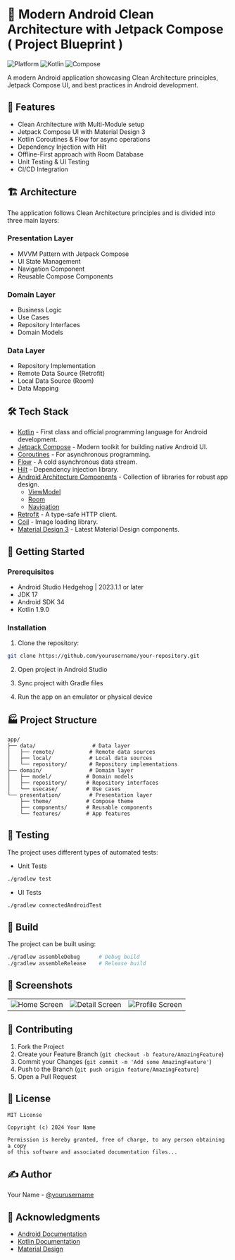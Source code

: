 # 📱 Modern Android Clean Architecture with Jetpack Compose ( Project Blueprint )

![Platform](https://encrypted-tbn0.gstatic.com/images?q=tbn:ANd9GcRag3uVzTXYjg9Dfc2-runfFiHDYZZLJzsCIA&usqp=CAU)
![Kotlin](https://encrypted-tbn0.gstatic.com/images?q=tbn:ANd9GcQvj4Bm_NKpiP3q4D-p5lUbXvY2iGEqCAfu2g&usqp=CAU)
![Compose](https://encrypted-tbn0.gstatic.com/images?q=tbn:ANd9GcSS_zDL-jPFOoj-P_A95lLvI8kLti--D3C9QIGxrPFwWDREb4bDATueNk8&s=10)

A modern Android application showcasing Clean Architecture principles, Jetpack Compose UI, and best practices in Android development.

## 🌟 Features

- Clean Architecture with Multi-Module setup
- Jetpack Compose UI with Material Design 3
- Kotlin Coroutines & Flow for async operations
- Dependency Injection with Hilt
- Offline-First approach with Room Database
- Unit Testing & UI Testing
- CI/CD Integration

## 🏗️ Architecture

The application follows Clean Architecture principles and is divided into three main layers:

### Presentation Layer
- MVVM Pattern with Jetpack Compose
- UI State Management
- Navigation Component
- Reusable Compose Components

### Domain Layer
- Business Logic
- Use Cases
- Repository Interfaces
- Domain Models

### Data Layer
- Repository Implementation
- Remote Data Source (Retrofit)
- Local Data Source (Room)
- Data Mapping

## 🛠️ Tech Stack

- [Kotlin](https://kotlinlang.org/) - First class and official programming language for Android development.
- [Jetpack Compose](https://developer.android.com/jetpack/compose) - Modern toolkit for building native Android UI.
- [Coroutines](https://kotlinlang.org/docs/reference/coroutines-overview.html) - For asynchronous programming.
- [Flow](https://kotlin.github.io/kotlinx.coroutines/kotlinx-coroutines-core/kotlinx.coroutines.flow/) - A cold asynchronous data stream.
- [Hilt](https://dagger.dev/hilt/) - Dependency injection library.
- [Android Architecture Components](https://developer.android.com/topic/libraries/architecture) - Collection of libraries for robust app design.
  - [ViewModel](https://developer.android.com/topic/libraries/architecture/viewmodel)
  - [Room](https://developer.android.com/topic/libraries/architecture/room)
  - [Navigation](https://developer.android.com/guide/navigation)
- [Retrofit](https://square.github.io/retrofit/) - A type-safe HTTP client.
- [Coil](https://coil-kt.github.io/coil/) - Image loading library.
- [Material Design 3](https://m3.material.io/) - Latest Material Design components.

## 🚀 Getting Started

### Prerequisites

- Android Studio Hedgehog | 2023.1.1 or later
- JDK 17
- Android SDK 34
- Kotlin 1.9.0

### Installation

1. Clone the repository:
```bash
git clone https://github.com/yourusername/your-repository.git
```

2. Open project in Android Studio

3. Sync project with Gradle files

4. Run the app on an emulator or physical device

## 🏭 Project Structure

```
app/
├── data/                  # Data layer
│   ├── remote/           # Remote data sources
│   ├── local/            # Local data sources
│   └── repository/       # Repository implementations
├── domain/               # Domain layer
│   ├── model/           # Domain models
│   ├── repository/      # Repository interfaces
│   └── usecase/         # Use cases
└── presentation/         # Presentation layer
    ├── theme/           # Compose theme
    ├── components/      # Reusable components
    └── features/        # App features
```

## 🧪 Testing

The project uses different types of automated tests:

- Unit Tests
```bash
./gradlew test
```

- UI Tests
```bash
./gradlew connectedAndroidTest
```

## 🔨 Build

The project can be built using:

```bash
./gradlew assembleDebug      # Debug build
./gradlew assembleRelease    # Release build
```

## 📱 Screenshots

<table>
  <tr>
    <td><img src="/api/placeholder/200/400" alt="Home Screen"/></td>
    <td><img src="/api/placeholder/200/400" alt="Detail Screen"/></td>
    <td><img src="/api/placeholder/200/400" alt="Profile Screen"/></td>
  </tr>
</table>

## 🤝 Contributing

1. Fork the Project
2. Create your Feature Branch (`git checkout -b feature/AmazingFeature`)
3. Commit your Changes (`git commit -m 'Add some AmazingFeature'`)
4. Push to the Branch (`git push origin feature/AmazingFeature`)
5. Open a Pull Request

## 📄 License

```
MIT License

Copyright (c) 2024 Your Name

Permission is hereby granted, free of charge, to any person obtaining a copy
of this software and associated documentation files...
```

## ✍️ Author

Your Name - [@yourusername](https://github.com/yourusername)

## 🙏 Acknowledgments

- [Android Documentation](https://developer.android.com/docs)
- [Kotlin Documentation](https://kotlinlang.org/docs/home.html)
- [Material Design](https://material.io/design)